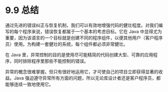 # 9.9 总结

通过先进的错误纠正与恢复机制，我们可以有效地增强代码的健壮程度。对我们编写的每个程序来说，错误恢复都属于一个基本的考虑目标。它在 Java 中显得尤为重要，因为该语言的一个目标就是创建不同的程序组件，以便其他用户（客户程序员）使用。为构建一套健壮的系统，每个组件都必须非常健壮。

在 Java 里，异常控制的目的是使用尽可能精简的代码创建大型、可靠的应用程序，同时排除程序里那些不能控制的错误。

异常的概念很难掌握。但只有很好地运用它，才可使自己的项目立即获得显著的收益。Java 强迫遵守异常所有方面的问题，所以无论库设计者还是客户程序员，都能够连续一致地使用它。
